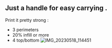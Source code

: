 Just a handle for easy carrying .
---
Print it pretty strong :
- 3 perimeters
- 20% infill or more
- 4 top/bottom 
![IMG_20230518_114451](https://github.com/polotinkering/optimal-ender3/assets/133749952/c1eb7e32-e851-4a50-9b35-306f56dcdd5c)

